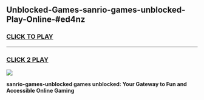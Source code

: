 
## Unblocked-Games-sanrio-games-unblocked-Play-Online-#ed4nz
<h3>
<a href="https://premium.freeplayer.one?title=sanrio-games-unblocked&ref=27F">CLICK TO PLAY</a></h3>
<hr>

<h3>
<a href="https://premium.freeplayer.one?title=sanrio-games-unblocked&ref=27F">CLICK 2 PLAY</a>
  
</h3>

<a href="https://premium.freeplayer.one?title=sanrio-games-unblocked&ref=27F"><img src="https://clearcache.store/games.png"></a>


**sanrio-games-unblocked games unblocked: Your Gateway to Fun and Accessible Online Gaming**
